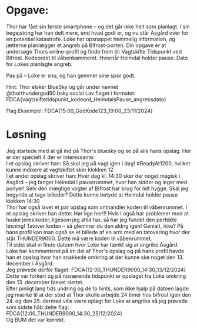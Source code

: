 # Opgave:
Thor har fået sin første smartphone – og det går ikke helt som planlagt. I sin begejstring har han delt mere, end hvad godt er, og nu står Asgård over for en potentiel katastrofe. Loke har opsnappet hemmelig information, og jætterne planlægger et angreb på Bifrost-porten.
Din opgave er at undersøge Thors online-profil og finde frem til:
Vagtskifte Tidspunkt ved Bifrost.
Kodeordet til våbenkammeret.
Hvornår Heimdal holder pause.
Dato for Lokes planlagte angreb.

Pas på – Loke er snu, og han gemmer sine spor godt.

Hint: Thor elsker BlueSky og går under navnet @thorthundergod90.bsky.social
Lav flaget i formatet: FDCA{vagtskiftetidspunkt_kodeord_HeimdalsPause_angrebsdato}

Flag Eksempel:
FDCA{15:00_GodKode123_19:00_23/11/2024}

# Løsning
Jeg startede med at gå ind på Thor's bluesky og se på alle hans opslag.
Her er der specielt 4 der er interessante: <br>
I et opslag skriver han: Så skal jeg på vagt igen i dag! #ReadyAt1200, hvilket kunne indikere at vagtskiftet sker klokken 12 <br>
I et andet opslag skriver han: Hver dag kl. 14:30 sker der noget magisk i Asgård – jeg fanger Heimdal i pauserummet, hvor han sidder og leger med ponyer!  Selv den mægtige vogter af Bifrost har brug for lidt hygge. Skal jeg begynde at tage billeder? Dette kunne betyde at Heimdal holder pause klokken 14:30 <br>
Thor har også lavet et par opslag som omhandler koden til våbenrummet. I et opslag skriver han dette: Hør lige her!!! Hvis I også har problemer med at huske jeres koder, ligesom jeg altid har, så har jeg fundet den perfekte løsning! Tatover koden – så glemmer du den aldrig igen! Genialt, ikke? På hans profil kan man også se et billede af en arm med en tatovering hvor der står THUNDER9000. Dette må være koden til våbenrummet. <br>
Til sidst skal vi finde datoen hvor Loke har tænkt sig at angribe Asgård. Loke har kommenteret på en del af Thor's opslag og på hans profil havde han et opslag hvor han snakkede omkring at der kunne ske noget den 13. december i Asgård. <br>
Jeg prøvede derfor flaget: FDCA{12:00_THUNDER9000_14:30_13/12/2024} <br> 
Dette var forkert og på nuværende tidspunkt er opslaget fra Loke omkring den 13. december blevet slettet. <br>
Efter pinligt lang tids undring og de to hints, som ikke hjalp på datoen lagde jeg mærke til at der stod at Thor skulle arbejde 24 timer hos bifrost igen den 24. og den 25. dermed ville være oplagt for Loke at angribe så jeg prøvede som sidste håb dette flag: <br>
FDCA{12:00_THUNDER9000_14:30_25/12/2024} <br>
Og BUM det var korrekt.
